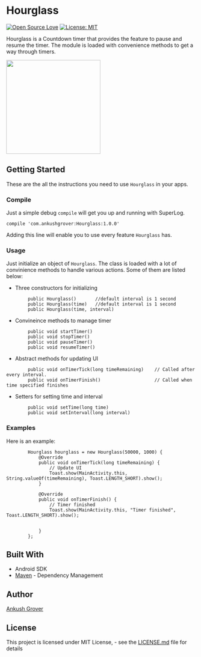 # Hourglass

[![Open Source Love](https://badges.frapsoft.com/os/v2/open-source.svg?v=103)](https://github.com/groverankush/Hourglass)
[![License: MIT](https://img.shields.io/badge/License-MIT-yellow.svg)](https://opensource.org/licenses/MIT)



Hourglass is a Countdown timer that provides the feature to pause and resume the timer. The module is loaded with convenience methods to get a way through timers.

<img src="https://github.com/groverankush/Hourglass/tree/master/pictures/hourglass_demo.gif" width="250"/>


## Getting Started

These are the all the instructions you need to use `Hourglass` in your apps.

### Compile

Just a simple debug `compile` will get you up and running with SuperLog.

```
compile 'com.ankushgrover:Hourglass:1.0.0'
```

Adding this line will enable you to use every feature `Hourglass` has.


### Usage

Just initialize an object of `Hourglass`. The class is loaded with a lot of convinience methods to handle various actions. Some of them are listed below:

* Three constructors for initializing
```          
        public Hourglass()       //default interval is 1 second
        public Hourglass(time)   //default interval is 1 second 
        public Hourglass(time, interval)  
```

* Convineince methods to manage timer
```
        public void startTimer()
        public void stopTimer()
        public void pauseTimer()
        public void resumeTimer()
```
* Abstract methods for updating UI
```
        public void onTimerTick(long timeRemaining)    // Called after every interval.
        public void onTimerFinish()                    // Called when time specified finishes 
```
   
* Setters for setting time and interval
```
        public void setTime(long time)
        public void setInterval(long interval)
```
        
        
### Examples

Here is an example:

```
        Hourglass hourglass = new Hourglass(50000, 1000) {
            @Override
            public void onTimerTick(long timeRemaining) {
                // Update UI
                Toast.show(MainActivity.this, String.valueOf(timeRemaining), Toast.LENGTH_SHORT).show();
            }

            @Override
            public void onTimerFinish() {
                // Timer finished
                Toast.show(MainActivity.this, "Timer finished", Toast.LENGTH_SHORT).show();


            }
        };

```

## Built With

* Android SDK
* [Maven](https://bintray.com/ankushgrover) - Dependency Management


## Author

[Ankush Grover](https://ankushgrover.com/)


## License

This project is licensed under MIT License, - see the [LICENSE.md](https://github.com/groverankush/Hourglass/blob/master/LICENSE) file for details

